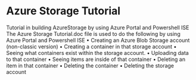 # Azure Storage Tutorial
Tutorial in building AzureStorage by using Azure Portal and Powershell ISE
The Azure Storage Tutorial.doc file is used to do the following by using Azure Portal and Powershell ISE
  •	Creating an Azure Blob Storage account (non-classic version)
  •	Creating a container in that storage account
  •	Seeing what containers exist within the storage account.
  •	Uploading data to that container
  •	Seeing items are inside of that container
  •	Deleting an item in that container
  •	Deleting the container
  •	Deleting the storage account

